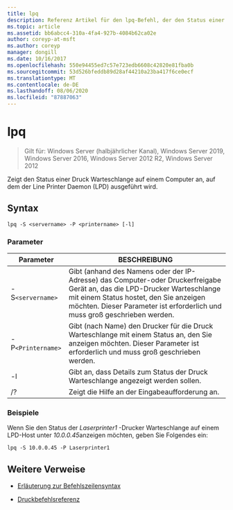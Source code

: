 ```yaml
---
title: lpq
description: Referenz Artikel für den lpq-Befehl, der den Status einer Druck Warteschlange auf einem Computer anzeigt, auf dem der liniendrucksdaemon (LPD) ausgeführt wird.
ms.topic: article
ms.assetid: bb6abcc4-310a-4fa4-927b-4084b62ca02e
author: coreyp-at-msft
ms.author: coreyp
manager: dongill
ms.date: 10/16/2017
ms.openlocfilehash: 550e94455ed7c57e723edb6608c42820e81fba0b
ms.sourcegitcommit: 53d526bfeddb89d28af44210a23ba417f6ce0ecf
ms.translationtype: MT
ms.contentlocale: de-DE
ms.lasthandoff: 08/06/2020
ms.locfileid: "87887063"
---
```

# <a name="lpq"></a>lpq

> Gilt für: Windows Server (halbjährlicher Kanal), Windows Server 2019, Windows Server 2016, Windows Server 2012 R2, Windows Server 2012

Zeigt den Status einer Druck Warteschlange auf einem Computer an, auf dem der Line Printer Daemon (LPD) ausgeführt wird.

## <a name="syntax"></a>Syntax

```
lpq -S <servername> -P <printername> [-l]
```

### <a name="parameters"></a>Parameter

| Parameter | BESCHREIBUNG |
| --------- | ----------- |
| -S`<servername>` | Gibt (anhand des Namens oder der IP-Adresse) das Computer-oder Druckerfreigabe Gerät an, das die LPD-Drucker Warteschlange mit einem Status hostet, den Sie anzeigen möchten. Dieser Parameter ist erforderlich und muss groß geschrieben werden. |
| -P`<Printername>` | Gibt (nach Name) den Drucker für die Druck Warteschlange mit einem Status an, den Sie anzeigen möchten. Dieser Parameter ist erforderlich und muss groß geschrieben werden. |
| -l | Gibt an, dass Details zum Status der Druck Warteschlange angezeigt werden sollen. |
| /? | Zeigt die Hilfe an der Eingabeaufforderung an. |

### <a name="examples"></a>Beispiele

Wenn Sie den Status der *Laserprinter1* -Drucker Warteschlange auf einem LPD-Host unter *10.0.0.45*anzeigen möchten, geben Sie Folgendes ein:

```
lpq -S 10.0.0.45 -P Laserprinter1
```

## <a name="additional-references"></a>Weitere Verweise

- [Erläuterung zur Befehlszeilensyntax](command-line-syntax-key.md)

- [Druckbefehlsreferenz](print-command-reference.md)
